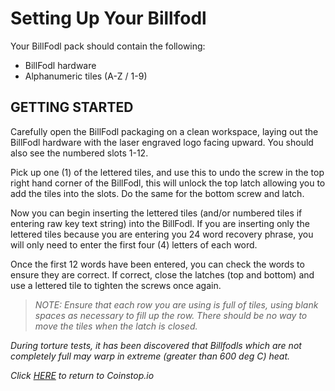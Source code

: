 # Setting Up Your Billfodl

Your BillFodl pack should contain the following:
-   BillFodl hardware
-   Alphanumeric tiles (A-Z / 1-9)

## **GETTING STARTED**

Carefully open the BillFodl packaging on a clean workspace, laying out the BillFodl hardware with the laser engraved logo facing upward. You should also see the numbered slots 1-12.

Pick up one (1) of the lettered tiles, and use this to undo the screw in the top right hand corner of the BillFodl, this will unlock the top latch allowing you to add the tiles into the slots. Do the same for the bottom screw and latch.

Now you can begin inserting the lettered tiles (and/or numbered tiles if entering raw key text string) into the BillFodl. If you are inserting only the lettered tiles because you are entering you 24 word recovery phrase, you will only need to enter the first four (4) letters of each word.

Once the first 12 words have been entered, you can check the words to ensure they are correct. If correct, close the latches (top and bottom) and use a lettered tile to tighten the screws once again.

> _NOTE: Ensure that each row you are using is full of tiles, using blank spaces as necessary to fill up the row. There should be no way to move the tiles when the latch is closed._

_During torture tests, it has been discovered that Billfodls which are not completely full may warp in extreme (greater than 600 deg C) heat._

_Click_  [_HERE_](https://coinstop.io/)  _to return to Coinstop.io_
